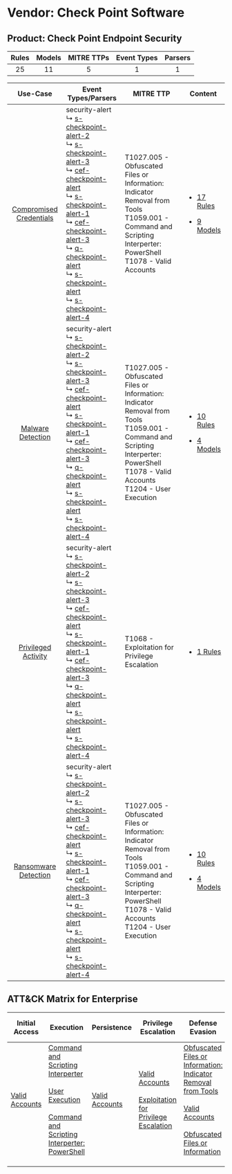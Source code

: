 Vendor: Check Point Software
============================
Product: Check Point Endpoint Security
--------------------------------------
| Rules | Models | MITRE TTPs | Event Types | Parsers |
|:-----:|:------:|:----------:|:-----------:|:-------:|
|  25   |   11   |     5      |      1      |    1    |

|                                  Use-Case                                  | Event Types/Parsers                                                                                                                                                                                                                                                                                                                                                                                                                                                                                                                                                                                                                             | MITRE TTP                                                                                                                                                                                      | Content                                                                                                                                                |
|:--------------------------------------------------------------------------:| ----------------------------------------------------------------------------------------------------------------------------------------------------------------------------------------------------------------------------------------------------------------------------------------------------------------------------------------------------------------------------------------------------------------------------------------------------------------------------------------------------------------------------------------------------------------------------------------------------------------------------------------------- | ---------------------------------------------------------------------------------------------------------------------------------------------------------------------------------------------- | ------------------------------------------------------------------------------------------------------------------------------------------------------ |
| [Compromised Credentials](../../../UseCases/uc_compromised_credentials.md) |  security-alert<br> ↳ [s-checkpoint-alert-2](Parsers/parserContent_s-checkpoint-alert-2.md)<br> ↳ [s-checkpoint-alert-3](Parsers/parserContent_s-checkpoint-alert-3.md)<br> ↳ [cef-checkpoint-alert](Parsers/parserContent_cef-checkpoint-alert.md)<br> ↳ [s-checkpoint-alert-1](Parsers/parserContent_s-checkpoint-alert-1.md)<br> ↳ [cef-checkpoint-alert-3](Parsers/parserContent_cef-checkpoint-alert-3.md)<br> ↳ [q-checkpoint-alert](Parsers/parserContent_q-checkpoint-alert.md)<br> ↳ [s-checkpoint-alert](Parsers/parserContent_s-checkpoint-alert.md)<br> ↳ [s-checkpoint-alert-4](Parsers/parserContent_s-checkpoint-alert-4.md)<br> | T1027.005 - Obfuscated Files or Information: Indicator Removal from Tools<br>T1059.001 - Command and Scripting Interperter: PowerShell<br>T1078 - Valid Accounts<br>                           | [<ul><li>17 Rules</li></ul><ul><li>9 Models</li></ul>](Rules_Models/r_m_check_point_software_check_point_endpoint_security_Compromised_Credentials.md) |
|       [Malware Detection](../../../UseCases/uc_malware_detection.md)       |  security-alert<br> ↳ [s-checkpoint-alert-2](Parsers/parserContent_s-checkpoint-alert-2.md)<br> ↳ [s-checkpoint-alert-3](Parsers/parserContent_s-checkpoint-alert-3.md)<br> ↳ [cef-checkpoint-alert](Parsers/parserContent_cef-checkpoint-alert.md)<br> ↳ [s-checkpoint-alert-1](Parsers/parserContent_s-checkpoint-alert-1.md)<br> ↳ [cef-checkpoint-alert-3](Parsers/parserContent_cef-checkpoint-alert-3.md)<br> ↳ [q-checkpoint-alert](Parsers/parserContent_q-checkpoint-alert.md)<br> ↳ [s-checkpoint-alert](Parsers/parserContent_s-checkpoint-alert.md)<br> ↳ [s-checkpoint-alert-4](Parsers/parserContent_s-checkpoint-alert-4.md)<br> | T1027.005 - Obfuscated Files or Information: Indicator Removal from Tools<br>T1059.001 - Command and Scripting Interperter: PowerShell<br>T1078 - Valid Accounts<br>T1204 - User Execution<br> | [<ul><li>10 Rules</li></ul><ul><li>4 Models</li></ul>](Rules_Models/r_m_check_point_software_check_point_endpoint_security_Malware_Detection.md)       |
|     [Privileged Activity](../../../UseCases/uc_privileged_activity.md)     |  security-alert<br> ↳ [s-checkpoint-alert-2](Parsers/parserContent_s-checkpoint-alert-2.md)<br> ↳ [s-checkpoint-alert-3](Parsers/parserContent_s-checkpoint-alert-3.md)<br> ↳ [cef-checkpoint-alert](Parsers/parserContent_cef-checkpoint-alert.md)<br> ↳ [s-checkpoint-alert-1](Parsers/parserContent_s-checkpoint-alert-1.md)<br> ↳ [cef-checkpoint-alert-3](Parsers/parserContent_cef-checkpoint-alert-3.md)<br> ↳ [q-checkpoint-alert](Parsers/parserContent_q-checkpoint-alert.md)<br> ↳ [s-checkpoint-alert](Parsers/parserContent_s-checkpoint-alert.md)<br> ↳ [s-checkpoint-alert-4](Parsers/parserContent_s-checkpoint-alert-4.md)<br> | T1068 - Exploitation for Privilege Escalation<br>                                                                                                                                              | [<ul><li>1 Rules</li></ul>](Rules_Models/r_m_check_point_software_check_point_endpoint_security_Privileged_Activity.md)                                |
|    [Ransomware Detection](../../../UseCases/uc_ransomware_detection.md)    |  security-alert<br> ↳ [s-checkpoint-alert-2](Parsers/parserContent_s-checkpoint-alert-2.md)<br> ↳ [s-checkpoint-alert-3](Parsers/parserContent_s-checkpoint-alert-3.md)<br> ↳ [cef-checkpoint-alert](Parsers/parserContent_cef-checkpoint-alert.md)<br> ↳ [s-checkpoint-alert-1](Parsers/parserContent_s-checkpoint-alert-1.md)<br> ↳ [cef-checkpoint-alert-3](Parsers/parserContent_cef-checkpoint-alert-3.md)<br> ↳ [q-checkpoint-alert](Parsers/parserContent_q-checkpoint-alert.md)<br> ↳ [s-checkpoint-alert](Parsers/parserContent_s-checkpoint-alert.md)<br> ↳ [s-checkpoint-alert-4](Parsers/parserContent_s-checkpoint-alert-4.md)<br> | T1027.005 - Obfuscated Files or Information: Indicator Removal from Tools<br>T1059.001 - Command and Scripting Interperter: PowerShell<br>T1078 - Valid Accounts<br>T1204 - User Execution<br> | [<ul><li>10 Rules</li></ul><ul><li>4 Models</li></ul>](Rules_Models/r_m_check_point_software_check_point_endpoint_security_Ransomware_Detection.md)    |

ATT&CK Matrix for Enterprise
----------------------------
| Initial Access                                                      | Execution                                                                                                                                                                                                                                                       | Persistence                                                         | Privilege Escalation                                                                                                                                          | Defense Evasion                                                                                                                                                                                                                                                               | Credential Access | Discovery | Lateral Movement | Collection | Command and Control | Exfiltration | Impact |
| ------------------------------------------------------------------- | --------------------------------------------------------------------------------------------------------------------------------------------------------------------------------------------------------------------------------------------------------------- | ------------------------------------------------------------------- | ------------------------------------------------------------------------------------------------------------------------------------------------------------- | ----------------------------------------------------------------------------------------------------------------------------------------------------------------------------------------------------------------------------------------------------------------------------- | ----------------- | --------- | ---------------- | ---------- | ------------------- | ------------ | ------ |
| [Valid Accounts](https://attack.mitre.org/techniques/T1078)<br><br> | [Command and Scripting Interperter](https://attack.mitre.org/techniques/T1059)<br><br>[User Execution](https://attack.mitre.org/techniques/T1204)<br><br>[Command and Scripting Interperter: PowerShell](https://attack.mitre.org/techniques/T1059/001)<br><br> | [Valid Accounts](https://attack.mitre.org/techniques/T1078)<br><br> | [Valid Accounts](https://attack.mitre.org/techniques/T1078)<br><br>[Exploitation for Privilege Escalation](https://attack.mitre.org/techniques/T1068)<br><br> | [Obfuscated Files or Information: Indicator Removal from Tools](https://attack.mitre.org/techniques/T1027/005)<br><br>[Valid Accounts](https://attack.mitre.org/techniques/T1078)<br><br>[Obfuscated Files or Information](https://attack.mitre.org/techniques/T1027)<br><br> |                   |           |                  |            |                     |              |        |